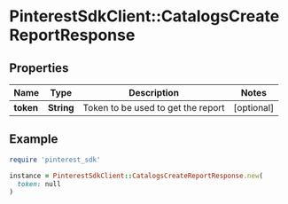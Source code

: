# PinterestSdkClient::CatalogsCreateReportResponse

## Properties

| Name | Type | Description | Notes |
| ---- | ---- | ----------- | ----- |
| **token** | **String** | Token to be used to get the report | [optional] |

## Example

```ruby
require 'pinterest_sdk'

instance = PinterestSdkClient::CatalogsCreateReportResponse.new(
  token: null
)
```

